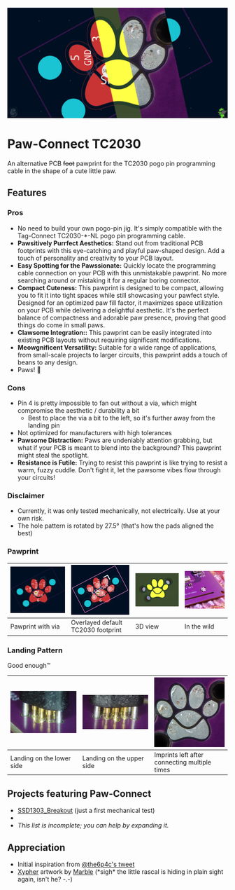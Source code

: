 ![](img/banner.jpg)

# Paw-Connect TC2030
An alternative PCB ~~foot~~ pawprint for the TC2030 pogo pin programming cable in the shape of a cute little paw.

## Features
### Pros
- No need to build your own pogo-pin jig. It's simply compatible with the Tag-Connect TC2030-*-NL pogo pin programming cable.
- **Pawsitively Purrfect Aesthetics:** Stand out from traditional PCB footprints with this eye-catching and playful paw-shaped design. Add a touch of personality and creativity to your PCB layout.
- **Easy Spotting for the Pawssionate:** Quickly locate the programming cable connection on your PCB with this unmistakable pawprint. No more searching around or mistaking it for a regular boring connector.
- **Compact Cuteness:** This pawprint is designed to be compact, allowing you to fit it into tight spaces while still showcasing your pawfect style. Designed for an optimized paw fill factor, it maximizes space utilization on your PCB while delivering a delightful aesthetic. It's the perfect balance of compactness and adorable paw presence, proving that good things do come in small paws.
- **Clawsome Integration::** This pawprint can be easily integrated into existing PCB layouts without requiring significant modifications.
- **Meowgnificent Versatility:** Suitable for a wide range of applications, from small-scale projects to larger circuits, this pawprint adds a touch of beans to any design.
- Paws! 🐾

### Cons
- Pin 4 is pretty impossible to fan out without a via, which might compromise the aesthetic / durability a bit
    - Best to place the via a bit to the left, so it's further away from the landing pin
- Not optimized for manufacturers with high tolerances
- **Pawsome Distraction:** Paws are undeniably attention grabbing, but what if your PCB is meant to blend into the background? This pawprint might steal the spotlight.
- **Resistance is Futile:** Trying to resist this  pawprint is like trying to resist a warm, fuzzy cuddle. Don't fight it, let the pawsome vibes flow through your circuits!

### Disclaimer
- Currently, it was only tested mechanically, not electrically. Use at your own risk.
- The hole pattern is rotated by 27.5° (that's how the pads aligned the best)

### Pawprint
![Pawprint with via](img/footprint.jpg) | ![Overlayed default TC2030 footprint](img/footprint_overlay.jpg) | ![3D view](img/3d.jpg) | ![In the wild](img/wild.jpg)
----------------------------------------|------------------------------------------------------------------|------------------------|-----------------------------
Pawprint with via                       | Overlayed default TC2030 footprint                               | 3D view                | In the wild

### Landing Pattern
Good enough™

![](img/landing_lower.jpg) | ![](img/landing_upper.jpg) | ![](img/landing.jpg)
---------------------------|----------------------------|----------------------------------------------
Landing on the lower side  | Landing on the upper side  | Imprints left after connecting multiple times


## Projects featuring Paw-Connect
- [SSD1303_Breakout](https://github.com/LeoDJ/SSD1303_Breakout) (just a first mechanical test)
- 
- *This list is incomplete; you can help by expanding it.*


## Appreciation
- Initial inspiration from [@the6p4c's tweet](https://twitter.com/the6p4c/status/1498944942059573251)
- [Xypher](https://furry.engineer/@xiiFur) artwork by [Marble](https://www.furaffinity.net/user/marmorexx/) (\*sigh\* the little rascal is hiding in plain sight again, isn't he? -.-)
